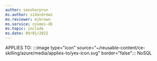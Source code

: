 ```yaml
---
author: seesharprun
ms.author: sidandrews
ms.reviewer: mjbrown
ms.service: cosmos-db
ms.topic: include
ms.date: 09/01/2022
---
```


APPLIES TO: :::image type="icon" source="~/reusable-content/ce-skilling/azure/media/applies-to/yes-icon.svg" border="false":::
NoSQL
